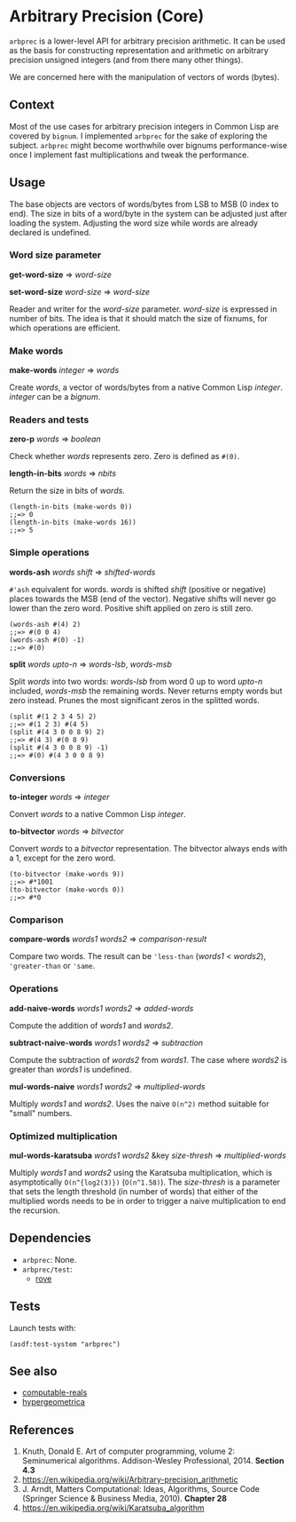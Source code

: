 # Arbitrary Precision (Core)
`arbprec` is a lower-level API for arbitrary precision arithmetic.
It can be used as the basis for constructing representation and arithmetic
on arbitrary precision unsigned integers (and from there many other things).

We are concerned here with the manipulation of vectors of words (bytes).

## Context
Most of the use cases for arbitrary precision integers in Common Lisp are
covered by `bignum`. I implemented `arbprec` for the sake of exploring the
subject. `arbprec` might become worthwhile over bignums performance-wise once
I implement fast multiplications and tweak the performance.

## Usage
The base objects are vectors of words/bytes from LSB to MSB (0 index to end).
The size in bits of a word/byte in the system can be adjusted just after loading
the system. Adjusting the word size while words are already declared is
undefined.

### Word size parameter
**get-word-size** => *word-size*

**set-word-size** *word-size* => *word-size*

Reader and writer for the *word-size* parameter. *word-size* is expressed
in number of bits. The idea is that it should match the size of fixnums, for
which operations are efficient.

### Make words
**make-words** *integer* => *words*

Create *words*, a vector of words/bytes from a native Common Lisp *integer*.
*integer* can be a *bignum*.

### Readers and tests
**zero-p** *words* => *boolean*

Check whether *words* represents zero. Zero is defined as `#(0)`.

**length-in-bits** *words* => *nbits*

Return the size in bits of *words*.

```common-lisp
(length-in-bits (make-words 0))
;;=> 0
(length-in-bits (make-words 16))
;;=> 5
```

### Simple operations
**words-ash** *words* *shift* => *shifted-words*

`#'ash` equivalent for words. *words* is shifted *shift* (positive or negative)
places towards the MSB (end of the vector). Negative shifts will never go lower
than the zero word. Positive shift applied on zero is still zero.

```common-lisp
(words-ash #(4) 2)
;;=> #(0 0 4)
(words-ash #(0) -1)
;;=> #(0)
```

**split** *words* *upto-n* => *words-lsb*, *words-msb*

Split *words* into two words: *words-lsb* from word 0 up to word
*upto-n* included, *words-msb* the remaining words. Never returns
empty words but zero instead. Prunes the most significant zeros in
the splitted words.

```common-lisp
(split #(1 2 3 4 5) 2)
;;=> #(1 2 3) #(4 5)
(split #(4 3 0 0 8 9) 2)
;;=> #(4 3) #(0 8 9)
(split #(4 3 0 0 8 9) -1)
;;=> #(0) #(4 3 0 0 8 9)
```

### Conversions
**to-integer** *words* => *integer*

Convert *words* to a native Common Lisp *integer*.

**to-bitvector** *words* => *bitvector*

Convert *words* to a *bitvector* representation. The bitvector
always ends with a 1, except for the zero word.

```common-lisp
(to-bitvector (make-words 9))
;;=> #*1001
(to-bitvector (make-words 0))
;;=> #*0
```

### Comparison
**compare-words** *words1* *words2* => *comparison-result*

Compare two words. The result can be `'less-than` (*words1* < *words2*),
`'greater-than` or `'same`.

### Operations
**add-naive-words** *words1* *words2* => *added-words*

Compute the addition of *words1* and *words2*.

**subtract-naive-words** *words1* *words2* => *subtraction*

Compute the subtraction of *words2* from *words1*. The case where
*words2* is greater than *words1* is undefined.

**mul-words-naive** *words1* *words2* => *multiplied-words*

Multiply *words1* and *words2*. Uses the naive `O(n^2)` method suitable
for "small" numbers.

### Optimized multiplication
**mul-words-karatsuba** *words1* *words2* &key *size-thresh*
  => *multiplied-words*

Multiply *words1* and *words2* using the Karatsuba multiplication, which is
asymptotically `O(n^{log2(3)})` (`O(n^1.58)`). The *size-thresh* is a parameter
that sets the length threshold (in number of words) that either of the
multiplied words needs to be in order to trigger a naive multiplication to end
the recursion.

## Dependencies
* `arbprec`: None.
* `arbprec/test`:
  * [rove](https://github.com/fukamachi/rove)

## Tests
Launch tests with:

```common-lisp
(asdf:test-system "arbprec")
```

## See also
* [computable-reals](https://github.com/stylewarning/computable-reals)
* [hypergeometrica](https://github.com/stylewarning/hypergeometrica)

## References
1. Knuth, Donald E. Art of computer programming, volume 2: Seminumerical
   algorithms. Addison-Wesley Professional, 2014. **Section 4.3**
2. https://en.wikipedia.org/wiki/Arbitrary-precision_arithmetic
3. J. Arndt, Matters Computational: Ideas, Algorithms, Source Code (Springer
   Science & Business Media, 2010). **Chapter 28**
4. https://en.wikipedia.org/wiki/Karatsuba_algorithm
